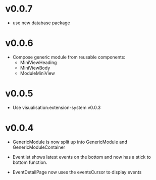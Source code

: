 # v0.0.7

- use new database package

# v0.0.6

- Compose generic module from reusable components:
  - MiniViewHeading
  - MiniViewBody
  - ModuleMiniView

# v0.0.5

- Use visualisation:extension-system v0.0.3

# v0.0.4

- GenericModule is now split up into GenericModule and GenericModuleContainer

- Eventlist shows latest events on the bottom and now has a stick to bottom function.

- EventDetailPage now uses the eventsCursor to display events
